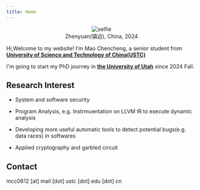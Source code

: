 ```yaml
---
title: Home
---
```


<div style="text-align: center;">
    <img src="/photo/zhenyuan.jpg" style="max-width: 60%; min-width: 40px;" alt="selfie"/>
    <figcaption>Zhenyuan(镇远), China, 2024</figcaption>
</div>


Hi,Welcome to my website! I'm Mao Chencheng, a senior student from [**University of Science and Technology of China(USTC)**](https://en.ustc.edu.cn)

I'm going to start my PhD journey in [**the University of Utah**](https://www.utah.edu/) since 2024 Fall.

## Research Interest

- System and software security

- Program Analysis, e.g. Instrmuentation on LLVM IR to execute dynamic analysis

- Developing more useful automatic tools to detect potential bugs(e.g. data races) in softwares
- Applied cryptography and garbled circuit

## Contact

mcc0612 [at] mail [dot] ustc [dot] edu [dot] cn

<script type="text/javascript" id="clustrmaps" src="//clustrmaps.com/map_v2.js?d=EK8zeQ8yj86a59VcmQwD7ihDcwQE-oH7Eln47ei79WU&cl=ffffff&w=a"></script>